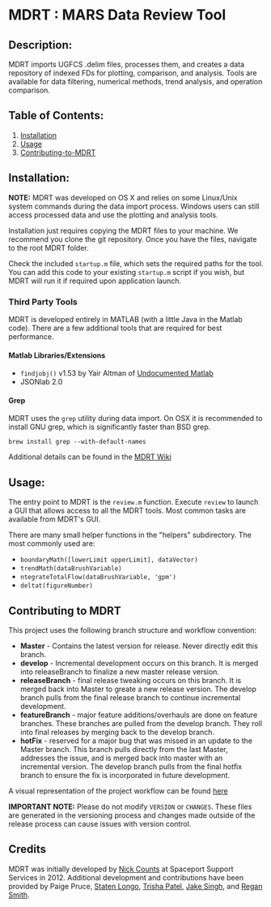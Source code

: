 # MDRT : MARS Data Review Tool

## Description: 

MDRT imports UGFCS .delim files, processes them, and creates a data repository of indexed FDs for plotting, comparison, and analysis. Tools are available for data filtering, numerical methods, trend analysis, and operation comparison.

## Table of Contents: 

1. [Installation](#Installation)
2. [Usage](#Usage)
3. [Contributing-to-MDRT](#Contributing-to-MDRT)

## Installation: 

**NOTE:** MDRT was developed on OS X and relies on some Linux/Unix system commands during the data import process. Windows users can still access processed data and use the plotting and analysis tools.

Installation just requires copying the MDRT files to your machine. We recommend you clone the git repository. Once you have the files, navigate to the root MDRT folder. 

Check the included `startup.m` file, which sets the required paths for the tool. You can add this code to your existing `startup.m` script if you wish, but MDRT will run it if required upon application launch.

### Third Party Tools

MDRT is developed entirely in MATLAB (with a little Java in the Matlab code). There are a few additional tools that are required for best performance.

#### Matlab Libraries/Extensions

* `findjobj()` v1.53 by Yair Altman of [Undocumented Matlab](https://undocumentedmatlab.com/articles/findjobj-find-underlying-java-object)
* JSONlab 2.0

#### Grep

MDRT uses the `grep` utility during data import. On OSX it is recommended to install GNU grep, which is significantly faster than BSD grep. 

```shell
brew install grep --with-default-names
```

Additional details can be found in the [MDRT Wiki](https://github.com/nickcounts/MDRT/wiki/Dependencies)

## Usage: 

The entry point to MDRT is the `review.m` function. Execute `review` to launch a GUI that allows access to all the MDRT tools. Most common tasks are available from MDRT's GUI.

There are many small helper functions in the "helpers" subdirectory. The
most commonly used are:

*	`boundaryMath([lowerLimit upperLimit], dataVector)`
*	`trendMath(dataBrushVariable)`
*	`ntegrateTotalFlow(dataBrushVariable, 'gpm')`
*	`deltat(figureNumber)` 

## Contributing to MDRT

This project uses the following branch structure and workflow convention:

* **Master** - Contains the latest version for release. Never directly edit this branch.
* **develop** - Incremental development occurs on this branch. It is merged into releaseBranch to finalize a new master release version.
* **releaseBranch** - final release tweaking occurs on this branch. It is merged back into Master to greate a new release version. The develop branch pulls from the final release branch to continue incremental development.
* **featureBranch** - major feature additions/overhauls are done on feature branches. These branches are pulled from the develop branch. They roll into final releases by merging back to the develop branch.
* **hotFix** - reserved for a major bug that was missed in an update to the Master branch. This branch pulls directly from the last Master, addresses the issue, and is merged back into master with an incremental version. The develop branch pulls from the final hotfix branch to ensure the fix is incorporated in future development.

A visual representation of the project workflow can be found [here](http://nvie.com/posts/a-successful-git-branching-model/)

**IMPORTANT NOTE:** Please do not modify `VERSION` or `CHANGES`. These files are 
generated in the versioning process and changes made outside of the release
process can cause issues with version control.


## Credits

MDRT was initially developed by [Nick Counts](https://github.com/nickcounts) at Spaceport Support Services in 2012. Additional development and contributions have been provided by Paige Pruce, [Staten Longo](https://github.com/StatenLongo), [Trisha Patel](https://github.com/tpatel823), [Jake Singh](https://github.com/jtsingh7), and [Regan Smith](https://github.com/smithreganjames).
